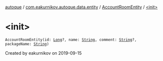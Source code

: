 [autoque](../../index.md) / [com.eakurnikov.autoque.data.entity](../index.md) / [AccountRoomEntity](index.md) / [&lt;init&gt;](./-init-.md)

# &lt;init&gt;

`AccountRoomEntity(id: `[`Long`](https://kotlinlang.org/api/latest/jvm/stdlib/kotlin/-long/index.html)`?, name: `[`String`](https://kotlinlang.org/api/latest/jvm/stdlib/kotlin/-string/index.html)`, comment: `[`String`](https://kotlinlang.org/api/latest/jvm/stdlib/kotlin/-string/index.html)`?, packageName: `[`String`](https://kotlinlang.org/api/latest/jvm/stdlib/kotlin/-string/index.html)`)`

Created by eakurnikov on 2019-09-15

